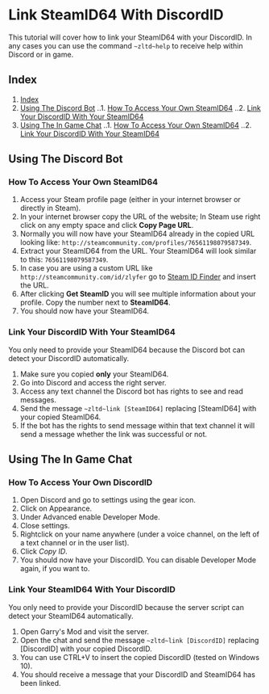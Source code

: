 # Link SteamID64 With DiscordID
This tutorial will cover how to link your SteamID64 with your DiscordID.
In any cases you can use the command `~zltd~help` to receive help within Discord or in game.

## Index
1. [Index](#index)
2. [Using The Discord Bot](#using-the-discord-bot)
..1. [How To Access Your Own SteamID64](#how-to-access-your-own-steamid64)
..2. [Link Your DiscordID With Your SteamID64](#link-your-steamid64-with-your-discordid)
3. [Using The In Game Chat](#using-the-in-game-chat)
..1. [How To Access Your Own SteamID64](#how-to-access-your-own-discordid)
..2. [Link Your DiscordID With Your SteamID64](#link-your-discordid-with-your-steamid64)

## Using The Discord Bot
### How To Access Your Own SteamID64
1. Access your Steam profile page (either in your internet browser or directly in Steam).
2. In your internet browser copy the URL of the website; In Steam use right click on any empty space and click **Copy Page URL**.
 1. Normally you will now have your SteamID64 already in the copied URL looking like: `http://steamcommunity.com/profiles/76561198079587349`.
 2. Extract your SteamID64 from the URL. Your SteamID64 will look similar to this: `76561198079587349`.
3. In case you are using a custom URL like `http://steamcommunity.com/id/zlyfer` go to [Steam ID Finder](https://steamidfinder.com/) and insert the URL.
4. After clicking **Get SteamID** you will see multiple information about your profile. Copy the number next to **SteamID64**.
5. You should now have your SteamID64.

### Link Your DiscordID With Your SteamID64
You only need to provide your SteamID64 because the Discord bot can detect your DiscordID automatically.

1. Make sure you copied **only** your SteamID64.
2. Go into Discord and access the right server.
3. Access any text channel the Discord bot has rights to see and read messages.
4. Send the message `~zltd~link [SteamID64]` replacing [SteamID64] with your copied SteamID64.
5. If the bot has the rights to send message within that text channel it will send a message whether the link was successful or not.

## Using The In Game Chat
### How To Access Your Own DiscordID
1. Open Discord and go to settings using the gear icon.
2. Click on Appearance.
3. Under Advanced enable Developer Mode.
4. Close settings.
5. Rightclick on your name anywhere (under a voice channel, on the left of a text channel or in the user list).
6. Click *Copy ID*.
7. You should now have your DiscordID. You can disable Developer Mode again, if you want to.

### Link Your SteamID64 With Your DiscordID
You only need to provide your DiscordID because the server script can detect your SteamID64 automatically.

1. Open Garry's Mod and visit the server.
2. Open the chat and send the message `~zltd~link [DiscordID]` replacing [DiscordID] with your copied DiscordID.
3. You can use CTRL+V to insert the copied DiscordID (tested on Windows 10).
4. You should receive a message that your DiscordID and SteamID64 has been linked.
